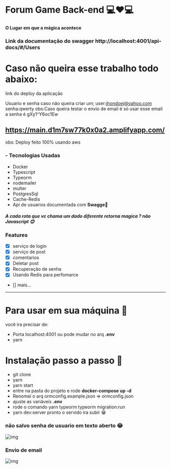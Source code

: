 # Forum Game Back-end 💻❤💻

#### O Lugar em que a mágica acontece

### Link da documentação do swagger http://localhost:4001/api-docs/#/Users

# Caso não queira esse trabalho todo abaixo:

link do deploy da aplicação

Usuario e senha caso não queira criar um;
user:jhondoej@yahoo.com  
senha:qwerty
obs:Caso queira testar o envio de email é só usar esse email a senha é  gXy1^Y6oc1Ew
## https://main.d1m7sw77k0x0a2.amplifyapp.com/



obs: Deploy feito 100% usando aws

### - Tecnologias Usadas

-   Docker
-   Typescript
-   Typeorm
-   nodemailer
-   multer
-   PostgresSql
-   Cache-Redis
-   Api de usuarios documentada com **Swagge**💌

##### A cada rota que vc chama um dado diferente retorna magica ? não Javascript 😊

### Features

-   [x] serviço de login
-   [x] serviço de post
-   [x] comentarios
-   [x] Deletar post
-   [x] Recuperação de senha
-   [x] Usando Redis para perfomarce
-   [] mais...

---

# Para usar em sua máquina 🤖

você ira precisar de:

-   Porta localhost:4001 ou pode mudar no arq **.env**
-   yarn

# Instalação passo a passo 🥰

-   git clone
-   yarn
-   yarn start
-   entre na pasta do projeto e rode **docker-compose up -d**
-   Renomei o arq ormconfig.example.json => ormconfig.json
-   ajuste as variáveis **.env**
-   rode o comando yarn typeorm typeorm migration:run
-   yarn dev:server pronto o servido ira subir 😁

### não salvo senha de usuario em texto aberto 😂

![img](https://i.imgur.com/Nukouvw.png)

### Envio de email 

![img](https://i.imgur.com/HC6HGdD.png)
